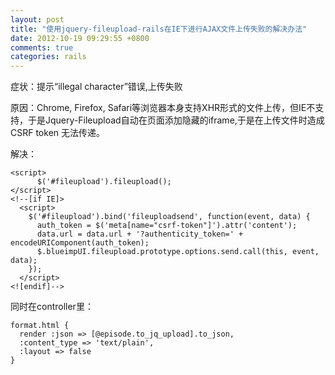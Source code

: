 ```yaml
---
layout: post
title: "使用jquery-fileupload-rails在IE下进行AJAX文件上传失败的解决办法"
date: 2012-10-19 09:29:55 +0800
comments: true
categories: rails
---
```

症状：提示“illegal character”错误,上传失败

原因：Chrome, Firefox, Safari等浏览器本身支持XHR形式的文件上传，但IE不支持，于是Jquery-Fileupload自动在页面添加隐藏的iframe,于是在上传文件时造成 CSRF token 无法传递。

解决：

    <script>
          $('#fileupload').fileupload();
    </script>
    <!--[if IE]>
      <script>
        $('#fileupload').bind('fileuploadsend', function(event, data) {
          auth_token = $('meta[name="csrf-token"]').attr('content');
          data.url = data.url + '?authenticity_token=' + encodeURIComponent(auth_token); 
          $.blueimpUI.fileupload.prototype.options.send.call(this, event, data);
        });
      </script>
    <![endif]-->

 同时在controller里：
 
    format.html {                                         
      render :json => [@episode.to_jq_upload].to_json,
      :content_type => 'text/plain',
      :layout => false
    }